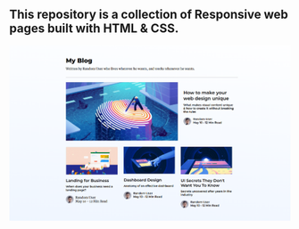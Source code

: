 ## This repository is a collection of Responsive web pages built with HTML & CSS.

![Blog Page Layout](/images/blog-layout.png "Blog Page Layout")